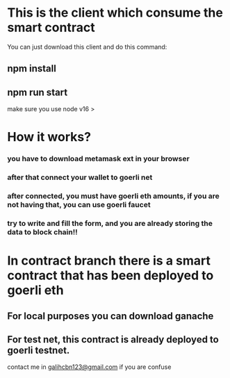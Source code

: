 # This is the client which consume the smart contract

You can just download this client and do this command:

## npm install

## npm run start

make sure you use node v16 >

# How it works?

### you have to download metamask ext in your browser

### after that connect your wallet to goerli net

### after connected, you must have goerli eth amounts, if you are not having that, you can use goerli faucet

### try to write and fill the form, and you are already storing the data to block chain!!

# In contract branch there is a smart contract that has been deployed to goerli eth

## For local purposes you can download ganache

## For test net, this contract is already deployed to goerli testnet.

contact me in galihcbn123@gmail.com if you are confuse

